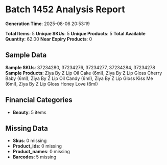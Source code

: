 # Batch 1452 Analysis Report

**Generation Time**: 2025-08-06 20:53:19

**Total Items**: 5
**Unique SKUs**: 5
**Unique Products**: 5
**Total Available Quantity**: 62.00
**Near Expiry Products**: 0

## Sample Data
**Sample SKUs**: 37234280, 37234276, 37234277, 37234284, 37234278
**Sample Products**: Ziya By Z Lip Oil Cake (6ml), Ziya By Z Lip Gloss Cherry Baby (6ml), Ziya By Z Lip Oil Candy (6ml), Ziya By Z Lip Gloss Kiss Me (6ml), Ziya By Z Lip Gloss Honey Love (6ml)

## Financial Categories
- **Beauty**: 5 items

## Missing Data
- **Skus**: 0 missing
- **Product_ids**: 0 missing
- **Product_names**: 0 missing
- **Barcodes**: 5 missing
